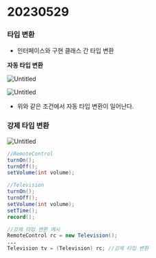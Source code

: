 # 20230529

### 타입 변환

- 인터페이스와 구현 클래스 간 타입 변환

**자동 타입 변환**

![Untitled](image/0529/Untitled.png)

![Untitled](image/0529/Untitled%201.png)

- 위와 같은 조건에서 자동 타입 변환이 일어난다.

### 

### 강제 타입 변환

![Untitled](image/0529/Untitled%202.png)

```java
//RemoteControl
turnOn();
turnOff();
setVolume(int volume);
```

```java
//Television
turnOn();
turnOff();
setVolume(int volume);
setTime();
record();
```

```java
//강제 타입 변환 예시
RemoteControl rc = new Television();
...
Television tv = (Television) rc; //강제 타입 변환
```
